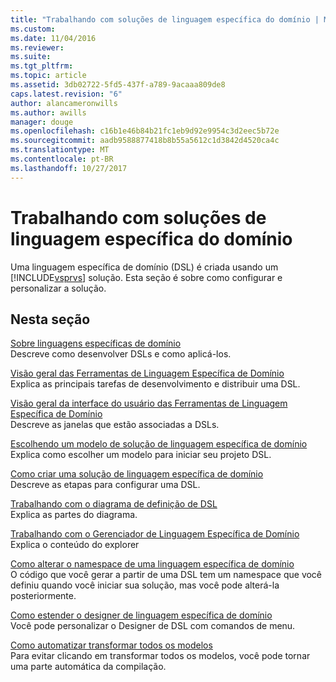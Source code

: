 ```yaml
---
title: "Trabalhando com soluções de linguagem específica do domínio | Microsoft Docs"
ms.custom: 
ms.date: 11/04/2016
ms.reviewer: 
ms.suite: 
ms.tgt_pltfrm: 
ms.topic: article
ms.assetid: 3db02722-5fd5-437f-a789-9acaaa809de8
caps.latest.revision: "6"
author: alancameronwills
ms.author: awills
manager: douge
ms.openlocfilehash: c16b1e46b84b21fc1eb9d92e9954c3d2eec5b72e
ms.sourcegitcommit: aadb9588877418b8b55a5612c1d3842d4520ca4c
ms.translationtype: MT
ms.contentlocale: pt-BR
ms.lasthandoff: 10/27/2017
---
```

# <a name="working-with-domain-specific-language-solutions"></a>Trabalhando com soluções de linguagem específica do domínio
Uma linguagem específica de domínio (DSL) é criada usando um [!INCLUDE[vsprvs](../code-quality/includes/vsprvs_md.md)] solução. Esta seção é sobre como configurar e personalizar a solução.  
  
## <a name="in-this-section"></a>Nesta seção  
 [Sobre linguagens específicas de domínio](../modeling/about-domain-specific-languages.md)  
 Descreve como desenvolver DSLs e como aplicá-los.  
  
 [Visão geral das Ferramentas de Linguagem Específica de Domínio](../modeling/overview-of-domain-specific-language-tools.md)  
 Explica as principais tarefas de desenvolvimento e distribuir uma DSL.  
  
 [Visão geral da interface do usuário das Ferramentas de Linguagem Específica de Domínio](../modeling/overview-of-the-domain-specific-language-tools-user-interface.md)  
 Descreve as janelas que estão associadas a DSLs.  
  
 [Escolhendo um modelo de solução de linguagem específica de domínio](../modeling/choosing-a-domain-specific-language-solution-template.md)  
 Explica como escolher um modelo para iniciar seu projeto DSL.  
  
 [Como criar uma solução de linguagem específica de domínio](../modeling/how-to-create-a-domain-specific-language-solution.md)  
 Descreve as etapas para configurar uma DSL.  
  
 [Trabalhando com o diagrama de definição de DSL](../modeling/working-with-the-dsl-definition-diagram.md)  
 Explica as partes do diagrama.  
  
 [Trabalhando com o Gerenciador de Linguagem Específica de Domínio](../modeling/working-with-the-domain-specific-language-explorer.md)  
 Explica o conteúdo do explorer  
  
 [Como alterar o namespace de uma linguagem específica de domínio](../modeling/how-to-change-the-namespace-of-a-domain-specific-language.md)  
 O código que você gerar a partir de uma DSL tem um namespace que você definiu quando você iniciar sua solução, mas você pode alterá-la posteriormente.  
  
 [Como estender o designer de linguagem específica de domínio](../modeling/how-to-extend-the-domain-specific-language-designer.md)  
 Você pode personalizar o Designer de DSL com comandos de menu.  
  
 [Como automatizar transformar todos os modelos](http://msdn.microsoft.com/en-us/b63cfe20-fe5e-47cc-9506-59b29bca768a)  
 Para evitar clicando em transformar todos os modelos, você pode tornar uma parte automática da compilação.